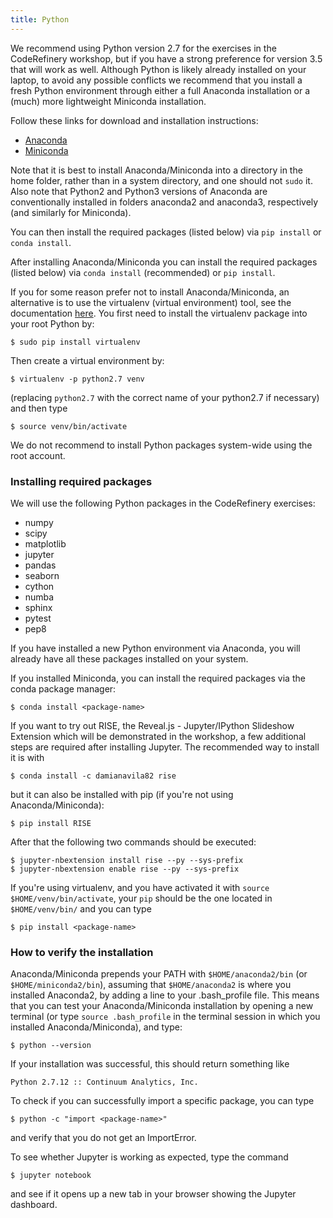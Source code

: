 ```yaml
---
title: Python
---
```


We recommend using Python version 2.7 for the exercises in the CodeRefinery
workshop, but if you have a strong preference for version 3.5 that will work as
well. Although Python is likely already installed on your laptop, to avoid any
possible conflicts we recommend that you install a fresh Python environment
through either a full Anaconda installation or a (much) more lightweight
Miniconda installation. 

Follow these links for download and installation instructions:

- [Anaconda](https://docs.continuum.io/anaconda/install)
- [Miniconda](http://conda.pydata.org/docs/install/quick.html)

Note that it is best to install Anaconda/Miniconda into a directory in the home
folder, rather than in a system directory, and one should not `sudo` it. Also
note that Python2 and Python3 versions of Anaconda are conventionally installed
in folders anaconda2 and anaconda3, respectively (and similarly for Miniconda).

You can then install the required packages (listed below) via `pip install` or `conda install`. 

After installing Anaconda/Miniconda you can install the required packages (listed below) via `conda install` (recommended) or `pip install`. 

If you for some reason prefer not to install Anaconda/Miniconda, an alternative
is to use the virtualenv (virtual environment) tool, see the documentation
[here](http://docs.python-guide.org/en/latest/dev/virtualenvs/). You first need
to install the virtualenv package into your root Python by:

```shell
$ sudo pip install virtualenv
```

Then create a virtual environment by:

```shell
$ virtualenv -p python2.7 venv
```

(replacing `python2.7` with the correct name of your python2.7 if necessary)
and then type

```shell
$ source venv/bin/activate
```

We do not recommend to install Python packages system-wide using the root account.


### Installing required packages

We will use the following Python packages in the CodeRefinery exercises:

- numpy
- scipy
- matplotlib
- jupyter
- pandas
- seaborn
- cython
- numba
- sphinx
- pytest
- pep8
 
If you have installed a new Python environment via Anaconda, you will already
have all these packages installed on your system.

If you installed Miniconda, you can install the required packages via the conda
package manager:

```shell
$ conda install <package-name>
```

If you want to try out RISE, the Reveal.js - Jupyter/IPython Slideshow Extension which will be demonstrated in the workshop, a few additional steps are required after installing Jupyter. The recommended way to install it is with 

```shell
$ conda install -c damianavila82 rise
```

but it can also be installed with pip (if you're not using Anaconda/Miniconda):

```shell
$ pip install RISE
```

After that the following two commands should be executed:

```shell
$ jupyter-nbextension install rise --py --sys-prefix
$ jupyter-nbextension enable rise --py --sys-prefix
```

If you're using virtualenv, and you have activated it with `source
$HOME/venv/bin/activate`, your `pip` should be the one located in
`$HOME/venv/bin/` and you can type

```shell
$ pip install <package-name>
```


### How to verify the installation

Anaconda/Miniconda prepends your PATH with `$HOME/anaconda2/bin` (or
`$HOME/miniconda2/bin`), assuming that `$HOME/anaconda2` is where you installed
Anaconda2, by adding a line to your .bash_profile file. This means that you can
test your Anaconda/Miniconda installation by opening a new terminal (or type
`source .bash_profile` in the terminal session in which you installed
Anaconda/Miniconda), and type:

```shell
$ python --version
```
If your installation was successful, this should return something like

```shell
Python 2.7.12 :: Continuum Analytics, Inc.
```

To check if you can successfully import a specific package, you can type

```shell
$ python -c "import <package-name>"
```

and verify that you do not get an ImportError.

To see whether Jupyter is working as expected, type the command

```shell
$ jupyter notebook
```

and see if it opens up a new tab in your browser showing the Jupyter dashboard.
